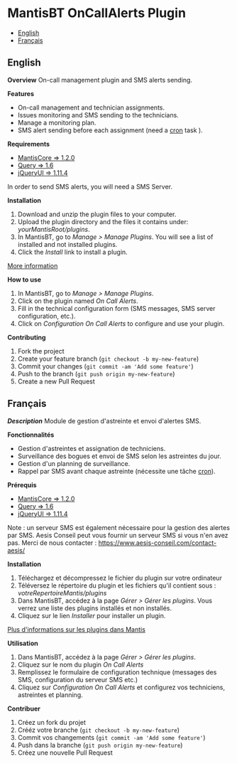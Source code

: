 # MantisBT OnCallAlerts Plugin

* [English](#english)
* [Français](#french)

## English
<a name="english"></a>

__Overview__
On-call management plugin and SMS alerts sending.

__Features__

* On-call management and technician assignments.
* Issues monitoring and SMS sending to the technicians.
* Manage a monitoring plan.
* SMS alert sending before each assignment (need a [cron](https://en.wikipedia.org/wiki/Cron) task ).

__Requirements__

* [MantisCore => 1.2.0](https://sourceforge.net/projects/mantisbt/files/mantis-stable/1.2.0/)
* [Query => 1.6](https://github.com/mantisbt-plugins/jquery)
* [jQueryUI  => 1.11.4](https://github.com/mantisbt-plugins/jQuery-UI)

In order to send SMS alerts, you will need a SMS Server.

__Installation__

1. Download and unzip the plugin files to your computer.
2. Upload the plugin directory and the files it contains under: *yourMantisRoot/plugins*.
3. In MantisBT, go to *Manage > Manage Plugins*. You will see a list of installed and not installed plugins.
4. Click the *Install* link to install a plugin.

[More information](https://www.mantisbt.org/wiki/doku.php/mantisbt:mantis_plugins)

__How to use__

1. In MantisBT, go to *Manage > Manage Plugins*.
2. Click on the plugin named *On Call Alerts*.
3. Fill in the technical configuration form (SMS messages, SMS server configuration, etc.).
4. Click on *Configuration On Call Alerts* to configure and use your plugin.

__Contributing__

1. Fork the project
2. Create your feature branch (`git checkout -b my-new-feature`)
3. Commit your changes (`git commit -am 'Add some feature'`)
4. Push to the branch (`git push origin my-new-feature`)
5. Create a new Pull Request

##  Français  
<a name="french"></a>

___Description___
Module de gestion d'astreinte et envoi d'alertes SMS.

__Fonctionnalités__

* Gestion d'astreintes et assignation de techniciens.
* Surveillance des bogues et envoi de SMS selon les astreintes du jour.
* Gestion d'un planning de surveillance.
* Rappel par SMS avant chaque astreinte (nécessite une tâche [cron](https://fr.wikipedia.org/wiki/Cron)).

__Prérequis__

* [MantisCore => 1.2.0](https://sourceforge.net/projects/mantisbt/files/mantis-stable/1.2.0/)
* [Query => 1.6](https://github.com/mantisbt-plugins/jquery)
* [jQueryUI  => 1.11.4](https://github.com/mantisbt-plugins/jQuery-UI)

Note : un serveur SMS est également nécessaire pour la gestion des alertes par SMS.
Aesis Conseil peut vous fournir un serveur SMS si vous n'en avez pas.
Merci de nous contacter : https://www.aesis-conseil.com/contact-aesis/

__Installation__

1. Téléchargez et décompressez le fichier du plugin sur votre ordinateur
2. Téléversez le répertoire du plugin et les fichiers qu'il contient sous : *votreRepertoireMantis/plugins*
3. Dans MantisBT, accédez à la page *Gérer > Gérer les plugins*. Vous verrez une liste des plugins installés et non installés.
4. Cliquez sur le lien *Installer* pour installer un plugin.

[Plus d'informations sur les plugins dans Mantis](https://www.mantisbt.org/wiki/doku.php/mantisbt:mantis_plugins)

__Utilisation__

1. Dans MantisBT, accédez à la page *Gérer > Gérer les plugins*.
2.  Cliquez sur le nom du plugin *On Call Alerts*
3. Remplissez le formulaire de configuration technique (messages des SMS, configuration du serveur SMS etc.)
4.  Cliquez sur *Configuration On Call Alerts* et configurez vos techniciens, astreintes et planning.

__Contribuer__

1. Créez un fork du projet
2. Crééz votre branche (`git checkout -b my-new-feature`)
3. Commit vos changements (`git commit -am 'Add some feature'`)
4. Push dans la branche (`git push origin my-new-feature`)
5. Créez une nouvelle Pull Request

